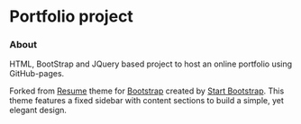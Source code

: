 # Portfolio project

### About

HTML, BootStrap and JQuery based project to host an online portfolio using GitHub-pages.

Forked from [Resume](https://startbootstrap.com/template-overviews/resume/) theme for [Bootstrap](http://getbootstrap.com/) created by [Start Bootstrap](http://startbootstrap.com/). This theme features a fixed sidebar with content sections to build a simple, yet elegant design.
